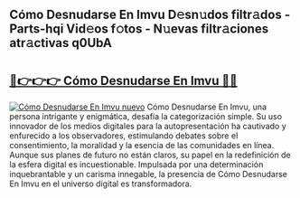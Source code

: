 ## Cómo Desnudarse En Imvu D𝚎sn𝚞dos filtr𝚊dos - Parts-hqi Vid𝚎os f𝚘tos - N𝚞evas filtr𝚊ciones atr𝚊ctivas q0UbA

# <h2><a href="http://mb1qlo.tromn.icu/?c=C%c3%b3mo+Desnudarse+En+Imvu">🔗👉👉👉 Cómo Desnudarse En Imvu 🔗🔗</a></h2>

[![Cómo Desnudarse En Imvu nuevo](https://i.imgur.com/pEAQMta.gif)](http://mb1qlo.tromn.icu/?c=C%c3%b3mo+Desnudarse+En+Imvu)
Cómo Desnudarse En Imvu, una persona intrigante y enigmática, desafía la categorización simple. Su uso innovador de los medios digitales para la autopresentación ha cautivado y enfurecido a los observadores, estimulando debates sobre el consentimiento, la moralidad y la esencia de las comunidades en línea. Aunque sus planes de futuro no están claros, su papel en la redefinición de la esfera digital es incuestionable. Impulsada por una determinación inquebrantable y un carisma innegable, la presencia de Cómo Desnudarse En Imvu en el universo digital es transformadora.

